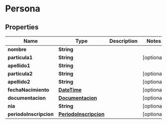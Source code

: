# Persona

## Properties
Name | Type | Description | Notes
------------ | ------------- | ------------- | -------------
**nombre** | **String** |  | 
**particula1** | **String** |  |  [optional]
**apellido1** | **String** |  | 
**particula2** | **String** |  |  [optional]
**apellido2** | **String** |  |  [optional]
**fechaNacimiento** | [**DateTime**](DateTime.md) |  |  [optional]
**documentacion** | [**Documentacion**](Documentacion.md) |  |  [optional]
**nia** | **String** |  |  [optional]
**periodoInscripcion** | [**PeriodoInscripcion**](PeriodoInscripcion.md) |  |  [optional]
